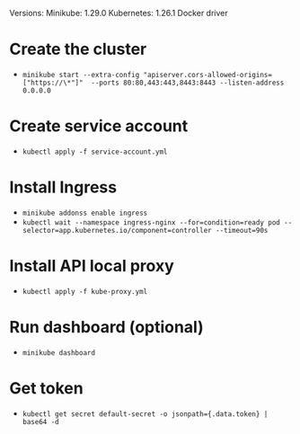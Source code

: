 Versions:
Minikube: 1.29.0
Kubernetes: 1.26.1
Docker driver

# Create the cluster
- `minikube start --extra-config "apiserver.cors-allowed-origins=["https://\*"]"  --ports 80:80,443:443,8443:8443 --listen-address 0.0.0.0`

# Create service account
- `kubectl apply -f service-account.yml`

# Install Ingress
- `minikube addonss enable ingress`
- `kubectl wait --namespace ingress-nginx --for=condition=ready pod --selector=app.kubernetes.io/component=controller --timeout=90s`

# Install API local proxy
- `kubectl apply -f kube-proxy.yml`

# Run dashboard (optional)
- `minikube dashboard`

# Get token
- `kubectl get secret default-secret -o jsonpath={.data.token} | base64 -d`